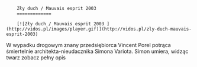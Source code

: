 
        Zły duch / Mauvais esprit 2003 
        =============
        
        [![Zły duch / Mauvais esprit 2003 ](http://vidos.pl/images/player.gif)](http://vidos.pl/zly-duch-mauvais-esprit-2003)
        
        
 W wypadku drogowym znany przedsiębiorca Vincent Porel potrąca śmiertelnie architekta-nieudacznika Simona Variota. Simon umiera, widząc twarz zobacz pełny opis
    
